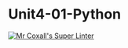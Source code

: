 # Unit4-01-Python
[![Mr Coxall's Super Linter](https://github.com/ICS3U-Programming-IoanaM/Unit4-01-Python/workflows/Mr%20Coxall's%20Super%20Linter/badge.svg)](https://github.com/ICS3U-Programming-IoanaM/Unit4-01-Python/actions/)
